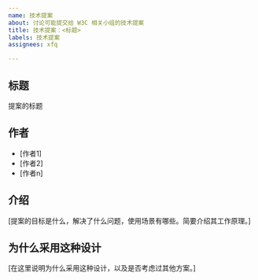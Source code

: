 ```yaml
---
name: 技术提案
about: 讨论可能提交给 W3C 相关小组的技术提案
title: 技术提案：<标题>
labels: 技术提案
assignees: xfq

---
```


## 标题

提案的标题

## 作者

* [作者1]
* [作者2]
* [作者n]

## 介绍

[提案的目标是什么，解决了什么问题，使用场景有哪些。简要介绍其工作原理。]

## 为什么采用这种设计

[在这里说明为什么采用这种设计，以及是否考虑过其他方案。]

